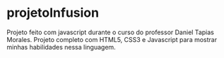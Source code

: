# projetoInfusion
Projeto feito com javascript durante o curso do professor Daniel Tapias Morales. Projeto completo com HTML5, CSS3 e Javascript para mostrar minhas habilidades nessa linguagem.

